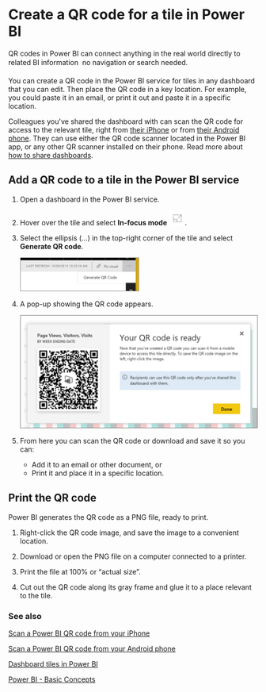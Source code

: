 <properties
   pageTitle="Create a QR code for a tile"
   description="Create a QR code for a tile in Power BI"
   services="powerbi"
   documentationCenter=""
   authors="maggies"
   manager="mblythe"
   editor=""
   tags=""/>

<tags
   ms.service="powerbi"
   ms.devlang="NA"
   ms.topic="article"
   ms.tgt_pltfrm="NA"
   ms.workload="powerbi"
   ms.date="12/10/2015"
   ms.author="maggies"/>

# Create a QR code for a tile in Power BI

QR codes in Power BI can connect anything in the real world directly to related BI information &#151; no navigation or search needed.

You can create a QR code in the Power BI service for tiles in any dashboard that you can edit. Then place the QR code in a key location. For example, you could paste it in an email, or print it out and paste it in a specific location. 

Colleagues you've shared the dashboard with can scan the QR code for access to the relevant tile, right from [their iPhone](powerbi-mobile-qr-code-for-tile.md) or from [their Android phone](powerbi-mobile-qr-code-for-android.md). They can use either the QR code scanner located in the Power BI app, or any other QR scanner installed on their phone. Read more about [how to share dashboards](powerbi-service-how-should-i-share-my-dashboard.md).

## Add a QR code to a tile in the Power BI service

1. Open a dashboard in the Power BI service.

2. Hover over the tile and select **In-focus mode** ![](media/powerbi-service-qr-code-for-tile/fullscreen-icon.jpg).

2. Select the ellipsis (...) in the top-right corner of the tile and select **Generate QR code**. 

    ![](media/powerbi-service-qr-code-for-tile/PBI_iPh_QRGenerate.png)

3. A pop-up showing the QR code appears. 

    ![](media/powerbi-service-qr-code-for-tile/PBI_iPh_QRDialog.png)

4. From here you can scan the QR code or download and save it so you can: 

     - Add it to an email or other document, or 
     - Print it and place it in a specific location. 

## Print the QR code

Power BI generates the QR code as a PNG file, ready to print. 

1. Right-click the QR code image, and save the image to a convenient location. 

2. Download or open the PNG file on a computer connected to a printer.  

2. Print the file at 100% or “actual size”.  

3. Cut out the QR code along its gray frame and glue it to a place relevant to the tile. 


### See also

[Scan a Power BI QR code from your iPhone](powerbi-mobile-qr-code-for-tile.md)

[Scan a Power BI QR code from your Android phone](powerbi-mobile-qr-code-for-android.md)

[Dashboard tiles in Power BI](powerbi-service-dashboard-tiles.md)

[Power BI - Basic Concepts](powerbi-service-basic-concepts.md)
